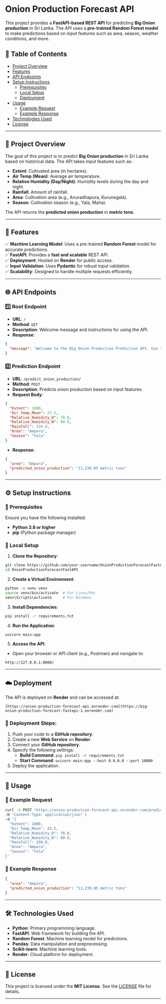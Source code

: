 # Onion Production Forecast API

This project provides a **FastAPI-based REST API** for predicting **Big Onion production** in Sri Lanka. The API uses a **pre-trained Random Forest model** to make predictions based on input features such as area, season, weather conditions, and more.

## 📌 Table of Contents
- [Project Overview](#project-overview)
- [Features](#features)
- [API Endpoints](#api-endpoints)
- [Setup Instructions](#setup-instructions)
  - [Prerequisites](#prerequisites)
  - [Local Setup](#local-setup)
  - [Deployment](#deployment)
- [Usage](#usage)
  - [Example Request](#example-request)
  - [Example Response](#example-response)
- [Technologies Used](#technologies-used)
- [License](#license)

---

## 📖 Project Overview
The goal of this project is to predict **Big Onion production** in Sri Lanka based on historical data. The API takes input features such as:

- **Extent**: Cultivated area (in hectares).
- **Air Temp (Mean)**: Average air temperature.
- **Relative Humidity (Day/Night)**: Humidity levels during the day and night.
- **Rainfall**: Amount of rainfall.
- **Area**: Cultivation area (e.g., Anuradhapura, Kurunegala).
- **Season**: Cultivation season (e.g., Yala, Maha).

The API returns the **predicted onion production** in **metric tons**.

---

## 🚀 Features
✅ **Machine Learning Model**: Uses a pre-trained **Random Forest** model for accurate predictions.  
✅ **FastAPI**: Provides a **fast and scalable** REST API.  
✅ **Deployment**: Hosted on **Render** for public access.  
✅ **Input Validation**: Uses **Pydantic** for robust input validation.  
✅ **Scalability**: Designed to handle multiple requests efficiently.  

---

## 🌐 API Endpoints

### 1️⃣ Root Endpoint
- **URL**: `/`
- **Method**: `GET`
- **Description**: Welcome message and instructions for using the API.
- **Response**:
```json
{
  "message": "Welcome to the Big Onion Production Prediction API. Use the /predict_onion_production/ endpoint for predictions."
}
```

### 2️⃣ Prediction Endpoint
- **URL**: `/predict_onion_production/`
- **Method**: `POST`
- **Description**: Predicts onion production based on input features.
- **Request Body**:
```json
{
  "Extent": 1000,
  "Air_Temp_Mean": 25.5,
  "Relative_Humidity_D": 70.0,
  "Relative_Humidity_N": 80.0,
  "Rainfall": 150.0,
  "Area": "Ampara",
  "Season": "Yala"
}
```
- **Response**:
```json
{
  "area": "Ampara",
  "predicted_onion_production": "11,239.05 metric tons"
}
```

---

## ⚙️ Setup Instructions

### 🔹 Prerequisites
Ensure you have the following installed:
- **Python 3.8 or higher**
- **pip** (Python package manager)

### 🔹 Local Setup
1. **Clone the Repository**:
```bash
git clone https://github.com/your-username/OnionProductionForecastFastAPI.git
cd OnionProductionForecastFastAPI
```
2. **Create a Virtual Environment**:
```bash
python -m venv venv
source venv/bin/activate  # For Linux/Mac
venv\Scripts\activate     # For Windows
```
3. **Install Dependencies**:
```bash
pip install -r requirements.txt
```
4. **Run the Application**:
```bash
uvicorn main:app 
```
5. **Access the API**:
- Open your browser or API client (e.g., Postman) and navigate to:
```
http://127.0.0.1:8000/
```

---

## ☁️ Deployment
The API is deployed on **Render** and can be accessed at:
```
[https://onion-production-forecast-api.onrender.com](https://big-onion-production-forecast-fastapi-1.onrender.com)
```

### 🔹 Deployment Steps:
1. Push your code to a **GitHub repository**.
2. Create a new **Web Service** on **Render**.
3. Connect your **GitHub repository**.
4. Specify the following settings:
   - **Build Command**: `pip install -r requirements.txt`
   - **Start Command**: `uvicorn main:app --host 0.0.0.0 --port 10000`
5. Deploy the application.

---

## 📌 Usage
### 🔹 Example Request
```bash
curl -X POST "https://onion-production-forecast-api.onrender.com/predict_onion_production/" \
-H "Content-Type: application/json" \
-d '{
  "Extent": 1000,
  "Air_Temp_Mean": 25.5,
  "Relative_Humidity_D": 70.0,
  "Relative_Humidity_N": 80.0,
  "Rainfall": 150.0,
  "Area": "Ampara",
  "Season": "Yala"
}'
```

### 🔹 Example Response
```json
{
  "area": "Ampara",
  "predicted_onion_production": "11,239.05 metric tons"
}
```

---

## 🛠 Technologies Used
- **Python**: Primary programming language.
- **FastAPI**: Web framework for building the API.
- **Random Forest**: Machine learning model for predictions.
- **Pandas**: Data manipulation and preprocessing.
- **Scikit-learn**: Machine learning tools.
- **Render**: Cloud platform for deployment.

---

## 📜 License
This project is licensed under the **MIT License**. See the [LICENSE](LICENSE) file for details.

---
